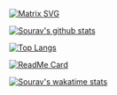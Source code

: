 
[![Matrix SVG](https://raw.githubusercontent.com/rodrigograca31/rodrigograca31/master/matrix.svg)](https://www.youtube.com/watch?v=SDkAGkd4NLc) 

[![Sourav's github stats](https://github-readme-stats.vercel.app/api?username=theglitchh&count_private=true&show_icons=true&theme=dracula)](https://theglitchh.github.io/)

[![Top Langs](https://github-readme-stats.vercel.app/api/top-langs/?username=theglitchh&langs_count=8&layout=compact&theme=dracula)](https://theglitchh.github.io/)

[![ReadMe Card](https://github-readme-stats.vercel.app/api/pin/?username=theglitchh&repo=theglitchh.github.io)](https://theglitchh.github.io/)

[![Sourav's wakatime stats](https://github-readme-stats.vercel.app/api/wakatime?username=theglitchh)](https://theglitchh.github.io)
